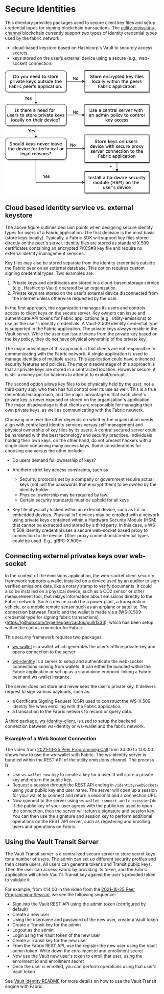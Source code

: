# Secure Identities
This directory provides packages used to secure client key files and setup credential types for signing blockchain transactions. The [utility-emissions-channel](../utility-emissions-channel) blockchain currently support two types of identity credential types used by the fabric network:
* cloud-based keystore based on Hashicorp's Vault to securely access secrets.
* keys stored on the user’s external device using a secure (e.g., web-socket) connection.


![Fabric keystore decision tree](decision-tree.png "Where to store fabric private keys?")

## Cloud based identity service vs. external keystore

The above figure outlines decision points when designing secure identity types for users of a Fabric application. The first decision is the most basic (store keys locally). Typically, a Fabric SDK will support key files stored directly on the peer's server. Identity files are stored as standard X.509 certificates containing an encrypted PKCS#8 key file and require no external identity management services.

Key files may also be stored separate from the identity credentials outside the Fabric peer on an external database. This option requires custom signing credential types. Two examples are:
1. Private keys and certificates are stored in a cloud-based storage service (e.g., Hashicorp Vault) operated by an organization.
2. Private keys are stored on the user's external device disconnected from the internet unless otherwise requested by the user.

In the first approach, the organization manages its users and controls access to client keys on the secure server. Key owners can issue and authenticate API tokens for Fabric applications (e.g., utility-emissions) to use as the user's identity credentials.  A Vault-X.509 identity credential type is supported in the Fabric application.  The private keys always reside in the Vault server.  While the user can issue tokens from the private key based on the key policy, they do not have physical ownership of the private key.

The major advantage of this approach is that clients are not responsible for communicating with the Fabric network. A single application is used to manage identities of multiple users.  This application could have enhanced security features and policies.  The major disadvantage of this approach is that all private keys are stored in a centralized location.  However secure, it is still a money pot for hackers to attempt to exploit/corrupt.

The second option allows key files to be physically held by the user, not a third-party app, who then has full control over its use as well.  This is a true decentralized approach, and the major advantage is that each client's private key is never exposed or stored on the organization's application.  The major disadvantage is that clients are responsible for managing their own private keys, as well as communicating with the Fabric network.  

Choosing one over the other depends on whether the organization needs align with centralized identity services versus self-management and physical ownership of key files by its users.  A central secured server could be hardened with the best technology and security practices.  Individuals holding their own keys, on the other hand, do not present hackers with a single store containing many access keys. Some considerations for choosing one versus the other include:

- Do users demand full ownership of keys?

- Are there strict key access constraints, such as

    * Security protocols set by a company or government require actual keys (not just the passwords that encrypt them) to be owned by the identity holder.
    * Physical ownership may be required by law.
    * Certain security standards must be upheld for all keys

- Key file physically locked within an external device, such as IoT or embedded devices.  Physical IoT devices may be enrolled with a network using private keys contained within a Hardware Security Module (HSM) that cannot be extracted and stored by a third party.  In this case, a WS-X.509 identity credential uses a secure web-socket based proxy to connection to the device.  Other proxy connections/credential types could be used. E.g., gRPC-X.509*


## Connecting external privates keys over web-socket

In the context of the emissions application, the web-socket client security framework supports a wallet installed on a device used by an auditor to sign verified emissions data, like a notary stamp to verify documents.  It could also be installed on a physical device, such as a CO2 sensor or other measurement tool, that relays information about emissions directly to the Fabric network.  Such a device could be a power plant, a transpiration vehicle, or a mobile remote sensor such as an airplane or satellite.  The connection between Fabric and the wallet is made via a [WS-X.509 credential type for signing fabric transactions] (https://github.com/hyperledger/cactus/pull/1333), which has been setup within the cactus connector for Fabric. 

This security framework requires two packages:

* [ws-wallet](./ws-wallet/README.md) is a wallet which generates the user's offline private key and opens connection to the server

* [ws-identity](./ws-identity/README.MD) is a server to setup and authenticate the web-socket connections coming from wallets.  It can either be bundled within the Fabric application or set up as a standalone endpoint linking a Fabric peer and ws-wallet instance.

The server does not store and never sees the user’s private key. It delivers request to sign various payloads, such as:

- a Certificate Signing Request (CSR) used to construct the WS-X.509 identity file when enrolling with the Fabric application. 
- a transaction to the Fabric network to record or query data.

A third package, [ws-identity-client](./ws-identity-client/README.md), is used to setup the backend connection between ws-identity or ws-wallet and the fabric network.

### Example of a Web Socket Connection

The video from [2021-10-25 Peer Programming Call](https://wiki.hyperledger.org/display/CASIG/2021-10-25+Peer+Programming+Call) from 34:00 to 1:00:00 shows how to use the ws-wallet with Fabric.  The ws-identity server is bundled within the REST API of the utility emissions channel.  The process is:

- Use `ws-wallet new-key` to create a key for a user.  It will store a private key and return the public key.
- Request a session through the REST API ending in `/identity/webSocket/` using your public key and user name.  The server will open up a session for your wallet to connect and return a sessionId and a connection URL.
- Now connect to the server using `ws-wallet connect <url> <sessionId>`  If the public key of your user agrees with the public key used to open the connection, then the server will return a signature and session key.  You can then use the signature and session key to perform additional operations on the REST API server, such as registering and enrolling users and operations on Fabric.

## Using the Vault Transit Server

The Vault Transit server is a centralized secure server to store secret keys for a number of users.  The admin can set up different security profiles and then create users.  All users can generate tokens and Transit public keys.  Then the user can access Fabric by providing its token, and the Fabric application will check Vault's Transit key against the user's provided token to validate it.

For example, from 1:14:00 in the video from the [2021-10-25 Peer Programming Session](https://wiki.hyperledger.org/display/CASIG/2021-10-25+Peer+Programming+Call), we see the following sequence:

- Sign into the Vault REST API using the admin token (configured by default)
- Create a new user
- Using the username and password of the new user, create a Vault token
- Create a Transit key for the admin
- Logout as the admin
- Login using the Vault token of the new user
- Create a Transit key for the new user
- From the Fabric REST API, use the register the new user using the Vault admin token.  Write down the enrollment id and enrollment secret
- Now use the Vault new user's token to enroll that user, using the enrollment id and enrollment secret
- Once the user is enrolled, you can perform operations using that user's Vault token

See [Vault Identity README](vault-identity/README.md) for more details on how to use the Vault Transit engine with Fabric.